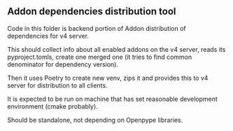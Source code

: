 Addon dependencies distribution tool
------------------------------------

Code in this folder is backend portion of Addon distribution of dependencies for v4 server.

This should collect info about all enabled addons on the v4 server, reads its
pyproject.tomls, create one merged one (it tries to find common denominator for dependency version).

Then it uses Poetry to create new venv, zips it and provides this to v4 server for distribution to 
all clients.

It is expected to be run on machine that has set reasonable development environment (cmake probably).

Should be standalone, not depending on Openpype libraries.